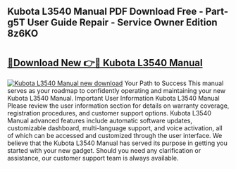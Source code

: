 ## Kubota L3540 Manual PDF Download Free - Part-g5T User Guide Repair - Service Owner Edition 8z6KO

# <h2><a href="http://bc91090.oget.top/?id=Kubota+L3540+Manual">🔗Download New 👉🔴 Kubota L3540 Manual</a></h2>

[![Kubota L3540 Manual new download](https://i.imgur.com/5g1atiW.png)](http://bc91090.oget.top/?id=Kubota+L3540+Manual)
Your Path to Success This manual serves as your roadmap to confidently operating and maintaining your new Kubota L3540 Manual. Important User Information Kubota L3540 Manual Please review the user information section for details on warranty coverage, registration procedures, and customer support options. Kubota L3540 Manual advanced features include automatic software updates, customizable dashboard, multi-language support, and voice activation, all of which can be accessed and customized through the user interface. We believe that the Kubota L3540 Manual has served its purpose in getting you started with your new gadget. Should you need any clarification or assistance, our customer support team is always available.
